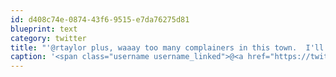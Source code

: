```yaml
---
id: d408c74e-0874-43f6-9515-e7da76275d81
blueprint: text
category: twitter
title: "'@rtaylor plus, waaay too many complainers in this town.  I'll stick to my 4sq mayorships"
caption: '<span class="username username_linked">@<a href="https://twitter.com/rtaylor" title="Elon Musk">rtaylor</a></span> plus, waaay too many complainers in this town.  I''ll stick to my 4sq mayorships'
---
```


